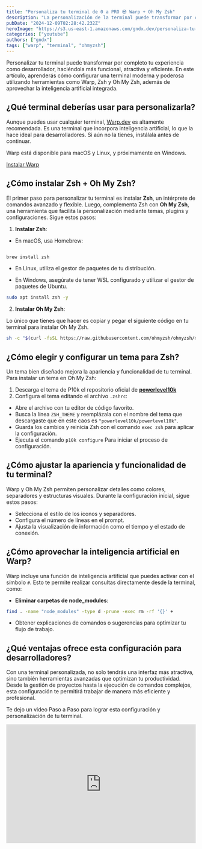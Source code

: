 ```yaml
---
title: "Personaliza tu terminal de 0 a PRO 😎 Warp + Oh My Zsh"
description: "La personalización de la terminal puede transformar por completo tu experiencia como desarrollador, pasando de una interfaz básica y poco atractiva a una herramienta potente y visualmente impresionante. Con Warp, una terminal inteligente que incorpora IA, junto con algunas configuraciones específicas, podrás crear un entorno de desarrollo más eficiente y agradable."
pubDate: "2024-12-09T02:28:42.232Z"
heroImage: "https://s3.us-east-1.amazonaws.com/gndx.dev/personaliza-tu-terminal-warpdotdev.png"
categories: ["youtube"]
authors: ["gndx"]
tags: ["warp", "terminal", "ohmyzsh"]
---
```


Personalizar tu terminal puede transformar por completo tu experiencia como desarrollador, haciéndola más funcional, atractiva y eficiente. En este artículo, aprenderás cómo configurar una terminal moderna y poderosa utilizando herramientas como Warp, Zsh y Oh My Zsh, además de aprovechar la inteligencia artificial integrada.

  

## ¿Qué terminal deberías usar para personalizarla?


Aunque puedes usar cualquier terminal, [Warp.dev](https://warp.dev) es altamente recomendada. Es una terminal que incorpora inteligencia artificial, lo que la hace ideal para desarrolladores. Si aún no la tienes, instálala antes de continuar. 

Warp está disponible para macOS y Linux, y próximamente en Windows.

[Instalar Warp](https://app.warp.dev/referral/2YXKGD) 

## ¿Cómo instalar Zsh + Oh My Zsh?

El primer paso para personalizar tu terminal es instalar **Zsh**, un intérprete de comandos avanzado y flexible. Luego, complementa Zsh con **Oh My Zsh**, una herramienta que facilita la personalización mediante temas, plugins y configuraciones. Sigue estos pasos:

 
1. **Instalar Zsh**:

- En macOS, usa Homebrew:

```bash

brew install zsh

```

- En Linux, utiliza el gestor de paquetes de tu distribución.

- En Windows, asegúrate de tener WSL configurado y utilizar el gestor de paquetes de Ubuntu.

```bash
sudo apt install zsh -y
```

  

2. **Instalar Oh My Zsh**:

Lo único que tienes que hacer es copiar y pegar el siguiente código en tu terminal para instalar Oh My Zsh.

```bash
sh -c "$(curl -fsSL https://raw.githubusercontent.com/ohmyzsh/ohmyzsh/master/tools/install.sh)"
```

 

## ¿Cómo elegir y configurar un tema para Zsh?

  Un tema bien diseñado mejora la apariencia y funcionalidad de tu terminal. Para instalar un tema en Oh My Zsh:

1. Descarga el tema de P10k el repositorio oficial de **[powerlevel10k](https://github.com/romkatv/powerlevel10k)**
2. Configura el tema editando el archivo `.zshrc`:

- Abre el archivo con tu editor de código favorito.
- Busca la línea `ZSH_THEME` y reemplázala con el nombre del tema que descargaste que en este caos es `"powerlevel10k/powerlevel10k"`.
- Guarda los cambios y reinicia Zsh con el comando `exec zsh` para aplicar la configuración.
- Ejecuta el comando `p10k configure` Para iniciar el proceso de configuración.
 
 
## ¿Cómo ajustar la apariencia y funcionalidad de tu terminal?

Warp y Oh My Zsh permiten personalizar detalles como colores, separadores y estructuras visuales. Durante la configuración inicial, sigue estos pasos:

- Selecciona el estilo de los iconos y separadores.
- Configura el número de líneas en el prompt.
- Ajusta la visualización de información como el tiempo y el estado de conexión.

  

## ¿Cómo aprovechar la inteligencia artificial en Warp?

Warp incluye una función de inteligencia artificial que puedes activar con el símbolo `#`. Esto te permite realizar consultas directamente desde la terminal, como:


- **Eliminar  carpetas de node_modules**:

```bash
find . -name "node_modules" -type d -prune -exec rm -rf '{}' +
```

- Obtener explicaciones de comandos o sugerencias para optimizar tu flujo de trabajo.


## ¿Qué ventajas ofrece esta configuración para desarrolladores?

Con una terminal personalizada, no solo tendrás una interfaz más atractiva, sino también herramientas avanzadas que optimizan tu productividad. Desde la gestión de proyectos hasta la ejecución de comandos complejos, esta configuración te permitirá trabajar de manera más eficiente y profesional.

Te dejo un video Paso a Paso para lograr esta configuración y personalización de tu terminal. 


<iframe width="100%" height="315" src="https://www.youtube.com/embed/tuLkWShN8V4?si=UEyBsnY10e662ZdG" title="YouTube video player" frameborder="0" allow="accelerometer; autoplay; clipboard-write; encrypted-media; gyroscope; picture-in-picture; web-share" referrerpolicy="strict-origin-when-cross-origin" allowfullscreen></iframe>
